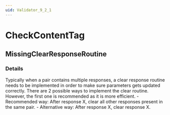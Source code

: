 ```yaml
---
uid: Validator_9_2_1
---
```


# CheckContentTag

## MissingClearResponseRoutine

<!-- Description, Properties, ... sections are auto-generated. -->
<!-- REPLACE ME AUTO-GENERATION -->

### Details

Typically when a pair contains multiple responses, a clear response routine needs to be implemented in order to make sure parameters gets updated correctly.
There are 2 possible ways to implement the clear routine.
However, the first one is recommended as it is more efficient.
    - Recommended way: After response X, clear all other responses present in the same pair.
    - Alternative way: After response X, clear response X.

<!-- Uncomment to add example code -->
<!--### Example code-->
